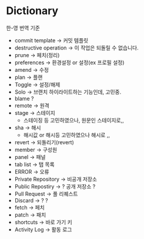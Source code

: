 # Dictionary

한-영 번역 기준 





- commit template -> 커밋 템플릿
- destructive operation -> 이 작업은 되돌릴 수 없습니다.
- prune -> 페치(정리)
- preferences -> 환경설정 or 설정(ex 프로필 설정)
- amend -> 수정
- plan -> 플랜
- Toggle -> 설정/해제
- Solo -> 브랜치 하이라이트하는 기능인데, 고민중.
- blame ?
- remote -> 원격
- stage -> 스테이지
  - 스테이징 등 고민하였으나, 원문인 스테이지로,,
- sha -> 해시 
  - 해시값 or 해시등 고민하였으나 해시로 ,,
- revert -> 되돌리기(revert)
- member -> 구성원
- panel -> 패널
- tab list -> 탭 목록
- ERROR -> 오류
- Private Repository -> 비공개 저장소
- Public Repostiry -> ? 공개 저장소 ?
- Pull Request -> 풀 리퀘스트
- Discard -> ? ? 
- fetch -> 페치
- patch -> 패치
- shortcuts -> 바로 가기 키
- Activity Log -> 활동 로그 
